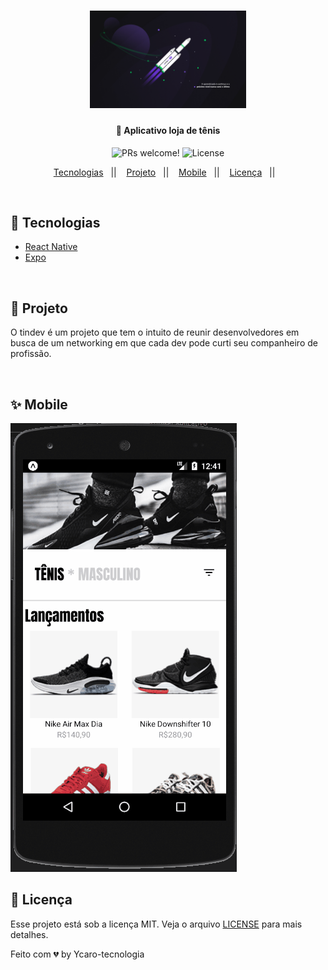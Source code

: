<h1 align="center">
  <img  alt="loja"  title="#delicinha" src=".github/logo.jpg" width="250px" />
  
  <h4 align="center">
      💎 Aplicativo loja de tênis
  </h4>
  
  <p align="center">
    <img src="https://img.shields.io/static/v1?label=PRs&message=welcome&color=7159c1&labelColor=000000" alt="PRs welcome!" />
  

   <img alt="License" src="https://img.shields.io/static/v1?label=license&message=MIT&color=7159c1&labelColor=000000">
  
  </p>  
  
  <p align="center">
    <a href="#-tecnologias">Tecnologias</a>&nbsp;&nbsp;&nbsp;||&nbsp;&nbsp;&nbsp;
    <a href="#-projeto">Projeto</a>&nbsp;&nbsp;&nbsp;||&nbsp;&nbsp;&nbsp;
    <a href="#-mobile">Mobile</a>&nbsp;&nbsp;&nbsp;||&nbsp;&nbsp;&nbsp;
    <a href="#-licença">Licença</a>&nbsp;&nbsp;&nbsp;||&nbsp;&nbsp;&nbsp;
  </p>
  
  
<br>


## 🎇 Tecnologias
  

- [React Native](https://facebook.github.io/react-native/)
- [Expo](https://expo.io/)

<br>

## 💎 Projeto

<p>O tindev é um projeto que tem o intuito de reunir desenvolvedores em busca de um networking em que cada dev pode curti seu companheiro de profissão.</p>


<br>
  

## ✨ Mobile

<img  alt="tindev" title="#delicinha"  src=  "/.github/mobile.gif" />




## 🧾 Licença

Esse projeto está sob a licença MIT. Veja o arquivo [LICENSE](LICENSE.md) para mais detalhes.


Feito com 💔 by Ycaro-tecnologia